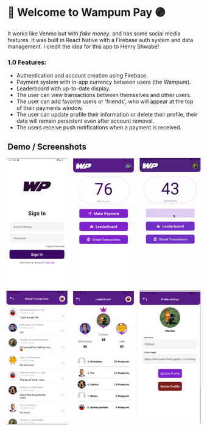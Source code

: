 # 👋 Welcome to Wampum Pay 🟣

It works like Venmo but with _fake money_, and has some social media features. It was built in React Native with a Firebase auth system and data management. I credit the idea for this app to Henry Shwabe!

### 1.0 Features:
- Authentication and account creation using Firebase.
- Payment system with in-app currency between users (the Wampum).
- Leaderboard with up-to-date display.
- The user can view transactions between themselves and other users.
- The user can add favorite users or 'friends', who will appear at the top of their payments window.
- The user can update profile their information or delete their profile, their data will remain persistent even after account removal.
- The users receive push notifications when a payment is received.

## Demo / Screenshots
<div style="display:flex; flex-direction:row; gap:15px; justify-content: center; align-items: center;">
    <img src="/demo-pictures/SignIn.png" width="160" />
    <img src="/demo-pictures/Home.png" width="160" />
    <img src="/demo-pictures/demo.gif" width="160" />
</div>
<div style="display:flex; flex-direction:row; gap:15px; justify-content: center; align-items: center;">
    <img src="/demo-pictures/Transactions.png" width="160" />
    <img src="/demo-pictures/Leaderboard.png" width="160" />
    <img src="/demo-pictures/user.png" width="160" />
</div>



